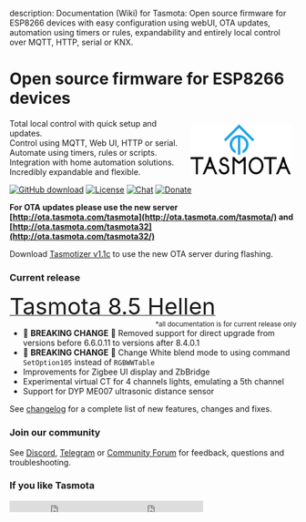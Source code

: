 description: Documentation (Wiki) for Tasmota: Open source firmware for ESP8266 devices with easy configuration using webUI, OTA updates, automation using timers or rules, expandability and entirely local control over MQTT, HTTP, serial or KNX.

# Open source firmware for ESP8266 devices

<img style="margin: 10px 10px; float:right; width:35%" src="_media/frontlogo.svg" alt="Tasmota Logo"></img>
Total local control with quick setup and updates.    
Control using MQTT, Web UI, HTTP or serial.    
Automate using timers, rules or scripts.    
Integration with home automation solutions.    
Incredibly expandable and flexible.     

[![GitHub download](https://img.shields.io/github/downloads/arendst/Tasmota/total.svg?style=flat-square&color=green)](https://github.com/arendst/Tasmota/releases/latest)
[![License](https://img.shields.io/github/license/arendst/Tasmota.svg?style=flat-square)](https://github.com/arendst/Tasmota/blob/development/LICENSE.txt)
[![Chat](https://img.shields.io/discord/479389167382691863.svg?style=flat-square&color=blueviolet)](https://discord.gg/Ks2Kzd4)
[![Donate](https://img.shields.io/badge/donate-PayPal-blue.svg?style=flat-square)](https://paypal.me/tasmota)


**For OTA updates please use the new server [http://ota.tasmota.com/tasmota](http://ota.tasmota.com/tasmota/) and [http://ota.tasmota.com/tasmota32](http://ota.tasmota.com/tasmota32/)**

Download [Tasmotizer v1.1c](https://github.com/tasmota/tasmotizer/releases/tag/v.1.1c) to use the new OTA server during flashing.

### Current release 
<a href="https://github.com/arendst/Tasmota/releases/tag/v8.5.0"><span style="font-size:40px;">Tasmota 8.5 Hellen</span></a><small><span style="float:right">\*all documentation is for current release only</small></span><br>

- :rotating_light: **BREAKING CHANGE** :rotating_light: Removed support for direct upgrade from versions before 6.6.0.11 to versions after 8.4.0.1
- :rotating_light: **BREAKING CHANGE** :rotating_light: Change White blend mode to using command ``SetOption105`` instead of ``RGBWWTable``
- Improvements for Zigbee UI display and ZbBridge
- Experimental virtual CT for 4 channels lights, emulating a 5th channel
- Support for DYP ME007 ultrasonic distance sensor 


See [changelog](changelog.md) for a complete list of new features, changes and fixes.

### Join our community
See [Discord](https://discord.gg/Ks2Kzd4), [Telegram](https://t.me/tasmota) or [Community Forum](https://groups.google.com/d/forum/sonoffusers) for feedback, questions and troubleshooting.

### If you like Tasmota
<iframe src="https://ghbtns.com/github-btn.html?user=arendst&repo=tasmota&type=star&count=true" frameborder="0" scrolling="0" width="170px" height="20px"></iframe><iframe src="https://ghbtns.com/github-btn.html?user=arendst&repo=tasmota&type=fork&count=true" frameborder="0" scrolling="0" width="170px" height="20px"></iframe> 
